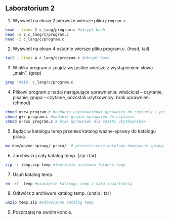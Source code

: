 ## Laboratorium 2

1. Wyświetl na ekran 2 pierwsze wiersze pliku `program.c`.

```sh
head --lines 2 c_lang/program.c #skrypt bash
head -n 2 c_lang/c/program.c
head -2 c_lang/c/program.c
```

2. Wyświetl na ekran 4 ostatnie wiersze pliku program.c. (head, tail)
```sh
tail --lines 4 c_lang/c/program.c #skrypt bash
```

3. W pliku program.c znajdź wszystkie wiersze z wystąpieniem słowa „main”. (grep)
```sh
grep 'main' c_lang/c/program.c
```

4. Plikowi program.c nadaj następujące uprawnienia: właściciel – czytanie, pisanie, grupa – czytanie, pozostali użytkownicy: brak uprawnień. (chmod)
```sh
chmod u+rw program.c #nadanie użytkownikowi uprawnien do czytania i pisania
chmod g+r program.c #nadanie grupie uprawnien do czytania
chmod o-rwx program.c # brak uprawnień dla reszty użytkownikow
```

5. Będąc w katalogu temp przenieś katalog wazne-sprawy do katalogu praca.
```sh
mv dom/wazne-sprawy/ praca/  # przeniesienie katalogu dom/wazne-sprawy do /praca
```

6. Zarchiwizuj cały katalog temp. (zip i tar)
```sh
zip -r temp.zip temp #tworzenie archiwum folderu temp
```

7. Usuń katalog temp.
```sh
rm -rf  temp #usunięcie katalogu temp z calą zawartością 
```
8. Odtwórz z archiwum katalog temp. (unzip i tar)
```sh
unzip temp.zip #odtworzono katalog temp
```

9. Posprzątaj na swoim koncie.
